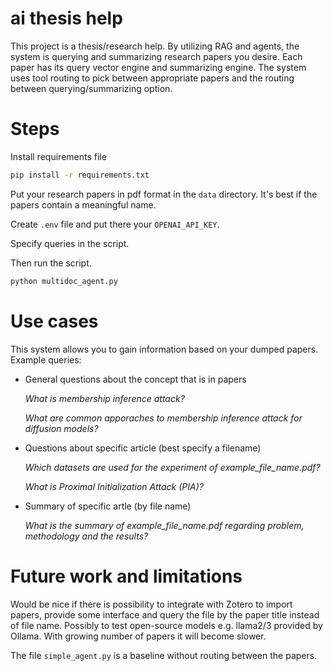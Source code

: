 # ai thesis help

This project is a thesis/research help. By utilizing RAG and agents, the system is querying and summarizing research papers you desire. Each paper has its query vector engine and summarizing engine. The system uses tool routing to pick between appropriate papers and the routing between querying/summarizing option.

# Steps

Install requirements file

```sh
pip install -r requirements.txt
```
Put your research papers in pdf format in the `data` directory. It's best if the papers contain a meaningful name.

Create `.env` file and put there your `OPENAI_API_KEY`.

Specify queries in the script.

Then run the script.
```sh
python multidoc_agent.py
```


# Use cases

This system allows you to gain information based on your dumped papers. Example queries:

- General questions about the concept that is in papers

    *What is membership inference attack?*

    *What are common apporaches to membership inference attack for diffusion models?*


- Questions about specific article (best specify a filename)

    *Which datasets are used for the experiment of example_file_name.pdf?*

    *What is Proximal Initialization Attack (PIA)?*

- Summary of specific artle (by file name)

    *What is the summary of example_file_name.pdf regarding problem, methodology and the results?*



# Future work and limitations

Would be nice if there is possibility to integrate with Zotero to import papers, provide some interface and query the file by the paper title instead of file name.
Possibly to test open-source models e.g. llama2/3 provided by Ollama.
With growing number of papers it will become slower.


The file `simple_agent.py` is a baseline without routing between the papers.


